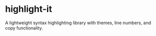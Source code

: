 # highlight-it

A lightweight syntax highlighting library with themes, line numbers, and copy functionality.
